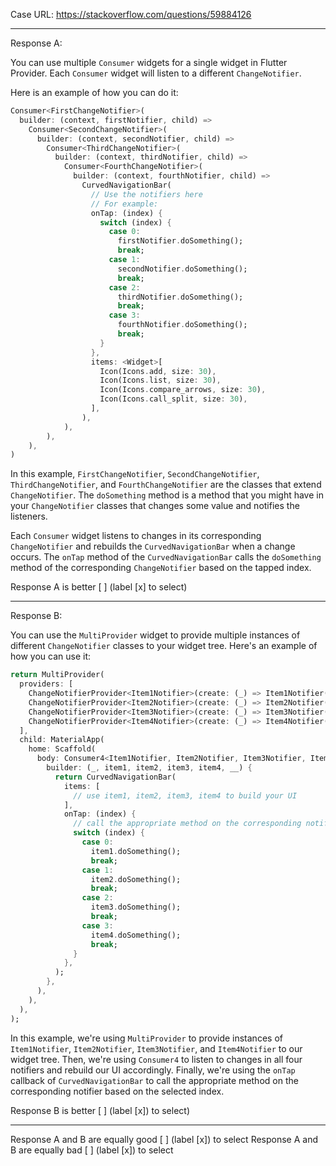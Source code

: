 Case URL: https://stackoverflow.com/questions/59884126

------
Response A:

You can use multiple `Consumer` widgets for a single widget in Flutter Provider. Each `Consumer` widget will listen to a different `ChangeNotifier`.

Here is an example of how you can do it:

```dart
Consumer<FirstChangeNotifier>(
  builder: (context, firstNotifier, child) => 
    Consumer<SecondChangeNotifier>(
      builder: (context, secondNotifier, child) => 
        Consumer<ThirdChangeNotifier>(
          builder: (context, thirdNotifier, child) => 
            Consumer<FourthChangeNotifier>(
              builder: (context, fourthNotifier, child) => 
                CurvedNavigationBar(
                  // Use the notifiers here
                  // For example:
                  onTap: (index) {
                    switch (index) {
                      case 0:
                        firstNotifier.doSomething();
                        break;
                      case 1:
                        secondNotifier.doSomething();
                        break;
                      case 2:
                        thirdNotifier.doSomething();
                        break;
                      case 3:
                        fourthNotifier.doSomething();
                        break;
                    }
                  },
                  items: <Widget>[
                    Icon(Icons.add, size: 30),
                    Icon(Icons.list, size: 30),
                    Icon(Icons.compare_arrows, size: 30),
                    Icon(Icons.call_split, size: 30),
                  ],
                ),
            ),
        ),
    ),
)
```

In this example, `FirstChangeNotifier`, `SecondChangeNotifier`, `ThirdChangeNotifier`, and `FourthChangeNotifier` are the classes that extend `ChangeNotifier`. The `doSomething` method is a method that you might have in your `ChangeNotifier` classes that changes some value and notifies the listeners.

Each `Consumer` widget listens to changes in its corresponding `ChangeNotifier` and rebuilds the `CurvedNavigationBar` when a change occurs. The `onTap` method of the `CurvedNavigationBar` calls the `doSomething` method of the corresponding `ChangeNotifier` based on the tapped index.

Response A is better [ ] (label [x] to select)

-------
Response B:

You can use the `MultiProvider` widget to provide multiple instances of different `ChangeNotifier` classes to your widget tree. Here's an example of how you can use it:

```dart
return MultiProvider(
  providers: [
    ChangeNotifierProvider<Item1Notifier>(create: (_) => Item1Notifier()),
    ChangeNotifierProvider<Item2Notifier>(create: (_) => Item2Notifier()),
    ChangeNotifierProvider<Item3Notifier>(create: (_) => Item3Notifier()),
    ChangeNotifierProvider<Item4Notifier>(create: (_) => Item4Notifier()),
  ],
  child: MaterialApp(
    home: Scaffold(
      body: Consumer4<Item1Notifier, Item2Notifier, Item3Notifier, Item4Notifier>(
        builder: (_, item1, item2, item3, item4, __) {
          return CurvedNavigationBar(
            items: [
              // use item1, item2, item3, item4 to build your UI
            ],
            onTap: (index) {
              // call the appropriate method on the corresponding notifier
              switch (index) {
                case 0:
                  item1.doSomething();
                  break;
                case 1:
                  item2.doSomething();
                  break;
                case 2:
                  item3.doSomething();
                  break;
                case 3:
                  item4.doSomething();
                  break;
              }
            },
          );
        },
      ),
    ),
  ),
);
```

In this example, we're using `MultiProvider` to provide instances of `Item1Notifier`, `Item2Notifier`, `Item3Notifier`, and `Item4Notifier` to our widget tree. Then, we're using `Consumer4` to listen to changes in all four notifiers and rebuild our UI accordingly. Finally, we're using the `onTap` callback of `CurvedNavigationBar` to call the appropriate method on the corresponding notifier based on the selected index.

Response B is better [ ] (label [x]) to select)

-------

Response A and B are equally good [ ] (label [x]) to select
Response A and B are equally bad [ ] (label [x]) to select
